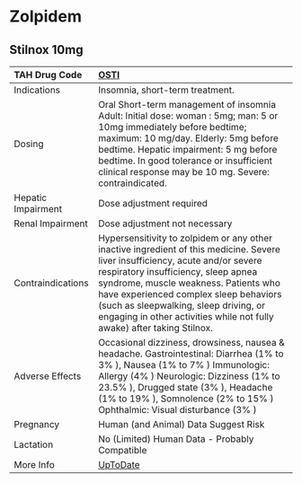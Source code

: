 # Zolpidem

## Stilnox 10mg

| TAH Drug Code      | [OSTI](https://www.tahsda.org.tw/drugs/hissearch.php?drug_code=OSTI)                                                                                                                                                                                                                                                                                                       |
|:-------------------|:---------------------------------------------------------------------------------------------------------------------------------------------------------------------------------------------------------------------------------------------------------------------------------------------------------------------------------------------------------------------------|
| Indications        | Insomnia, short-term treatment.                                                                                                                                                                                                                                                                                                                                            |
| Dosing             | Oral Short-term management of insomnia Adult: Initial dose: woman : 5mg; man: 5 or 10mg immediately before bedtime; maximum: 10 mg/day. Elderly: 5mg before bedtime. Hepatic impairment: 5 mg before bedtime. In good tolerance or insufficient clinical response may be 10 mg. Severe: contraindicated.                                                                   |
| Hepatic Impairment | Dose adjustment required                                                                                                                                                                                                                                                                                                                                                   |
| Renal Impairment   | Dose adjustment not necessary                                                                                                                                                                                                                                                                                                                                              |
| Contraindications  | Hypersensitivity to zolpidem or any other inactive ingredient of this medicine. Severe liver insufficiency, acute and/or severe respiratory insufficiency, sleep apnea syndrome, muscle weakness. Patients who have experienced complex sleep behaviors (such as sleepwalking, sleep driving, or engaging in other activities while not fully awake) after taking Stilnox. |
| Adverse Effects    | Occasional dizziness, drowsiness, nausea & headache. Gastrointestinal: Diarrhea (1% to 3% ), Nausea (1% to 7% ) Immunologic: Allergy (4% ) Neurologic: Dizziness (1% to 23.5% ), Drugged state (3% ), Headache (1% to 19% ), Somnolence (2% to 15% ) Ophthalmic: Visual disturbance (3% )                                                                                  |
| Pregnancy          | Human (and Animal) Data Suggest Risk                                                                                                                                                                                                                                                                                                                                       |
| Lactation          | No (Limited) Human Data - Probably Compatible                                                                                                                                                                                                                                                                                                                              |
| More Info          | [UpToDate](https://www.uptodate.com/contents/zolpidem-drug-information)                                                                                                                                                                                                                                                                                                    |

